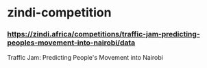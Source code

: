 # zindi-competition
### https://zindi.africa/competitions/traffic-jam-predicting-peoples-movement-into-nairobi/data

Traffic Jam: Predicting People's Movement into Nairobi
